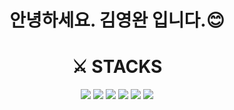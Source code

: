 <div align=center><h1> 안녕하세요.  김영완 입니다.😊 </h1></div>

<div align=center><h1>⚔️ STACKS</h1></div>

<div align=center> 
  <img src="https://img.shields.io/badge/html5-E34F26?style=for-the-badge&logo=html5&logoColor=white"> 
  <img src="https://img.shields.io/badge/css-1572B6?style=for-the-badge&logo=css3&logoColor=white"> 
  <img src="https://img.shields.io/badge/javascript-F7DF1E?style=for-the-badge&logo=javascript&logoColor=black"> 
  <img src="https://img.shields.io/badge/typescript-02569B?style=for-the-badge&logo=typescript&logoColor=black"> 
  <img src="https://img.shields.io/badge/reactjs-61DAFB?style=for-the-badge&logo=react&logoColor=black"> 
  <img src="https://img.shields.io/badge/nextjs-00599C?style=for-the-badge&logo=next%2B%2B&logoColor=white">
  <br>
  
</div>
